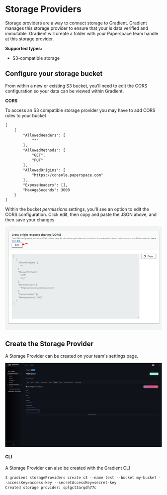 # Storage Providers

Storage providers are a way to connect storage to Gradient. Gradient manages this storage provider to ensure that your is data verified and immutable. Gradient will create a folder with your Paperspace team handle at this storage provider.

**Supported types:**

* S3-compatible storage

## Configure your storage bucket

From within a new or existing S3 bucket, you'll need to edit the CORS configuration so your data can be viewed within Gradient.

**CORS**

To access an S3 compatible storage provider you may have to add CORS rules to your bucket

```text
[
    {
        "AllowedHeaders": [
            "*"
        ],
        "AllowedMethods": [
            "GET",
            "PUT"
        ],
        "AllowedOrigins": [
            "https://console.paperspace.com"
        ],
        "ExposeHeaders": [],
        "MaxAgeSeconds": 3000
    }
]
```

Within the bucket _permissions_ settings, you'll see an option to edit the CORS configuration. Click edit, then copy and paste the JSON above, and then save your changes. 

![](../.gitbook/assets/image%20%28108%29.png)

## Create the Storage Provider 

A Storage Provider can be created on your team's settings page.

![](../.gitbook/assets/screen-shot-2020-10-30-at-1.09.41-pm.png)

#### CLI

A Storage Provider can also be created with the Gradient CLI

```text
$ gradient storageProviders create s3 --name test --bucket my-bucket --accessKey=access-key --secretAccessKey=secret-key
Created storage provider: splgct3arqdh77c
```

